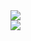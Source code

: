 <meta name="google-site-verification" content="lU2ESfe-dpZyu7E-Br7CH0l0LO4X2I8hSJD2uTPEYek" />

<a href="https://github.com/y9c">
  <img align="center" src="https://github-readme-stats.vercel.app/api?username=y9c&show_icons=true&theme=ayu-mirage" />
</a>
</br>
<a href="https://github.com/y9c">
  <img align="center" src="https://github-readme-stats.vercel.app/api/top-langs/?username=y9c&langs_count=10&exclude_repo=scmd-calmorph,myneovim.lua,myneovim,JACUSA&layout=compact&card_width=444&theme=ayu-mirage" />
</a>
